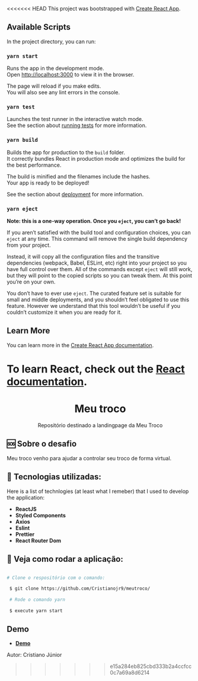<<<<<<< HEAD
This project was bootstrapped with [Create React App](https://github.com/facebook/create-react-app).

## Available Scripts

In the project directory, you can run:

### `yarn start`

Runs the app in the development mode.<br />
Open [http://localhost:3000](http://localhost:3000) to view it in the browser.

The page will reload if you make edits.<br />
You will also see any lint errors in the console.

### `yarn test`

Launches the test runner in the interactive watch mode.<br />
See the section about [running tests](https://facebook.github.io/create-react-app/docs/running-tests) for more information.

### `yarn build`

Builds the app for production to the `build` folder.<br />
It correctly bundles React in production mode and optimizes the build for the best performance.

The build is minified and the filenames include the hashes.<br />
Your app is ready to be deployed!

See the section about [deployment](https://facebook.github.io/create-react-app/docs/deployment) for more information.

### `yarn eject`

**Note: this is a one-way operation. Once you `eject`, you can’t go back!**

If you aren’t satisfied with the build tool and configuration choices, you can `eject` at any time. This command will remove the single build dependency from your project.

Instead, it will copy all the configuration files and the transitive dependencies (webpack, Babel, ESLint, etc) right into your project so you have full control over them. All of the commands except `eject` will still work, but they will point to the copied scripts so you can tweak them. At this point you’re on your own.

You don’t have to ever use `eject`. The curated feature set is suitable for small and middle deployments, and you shouldn’t feel obligated to use this feature. However we understand that this tool wouldn’t be useful if you couldn’t customize it when you are ready for it.

## Learn More

You can learn more in the [Create React App documentation](https://facebook.github.io/create-react-app/docs/getting-started).

To learn React, check out the [React documentation](https://reactjs.org/).
=======
<h1 align="center">
  Meu troco
</h1> 

<p align="center">
  Repositório destinado a landingpage da Meu Troco
</p>

🆘 Sobre o desafio
------------------
Meu troco venho para ajudar a controlar seu troco de forma virtual.

:wrench: Tecnologias utilizadas:
----------------------
Here is a list of technlogies (at least what I remeber) that I used to develop the application:

- **ReactJS**
- **Styled Components**
- **Axios**
- **Eslint**
- **Prettier**
- **React Router Dom**

## :pushpin: Veja como rodar a aplicação:

```bash

# Clone o respositório com o comando:

 $ git clone https://github.com/Cristianojr9/meutroco/
  
 # Rode o comando yarn 
 
 $ execute yarn start
  ```


## Demo

- [**Demo**]()

Autor: Cristiano Júnior

>>>>>>> e15a284eb825cbd333b2a4ccfcc0c7a69a8d6214
